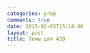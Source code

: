 ```yaml
---
categories: prep
comments: true
date: 2015-02-03T15:18:00
layout: post
title: Темы для 430
---
```


